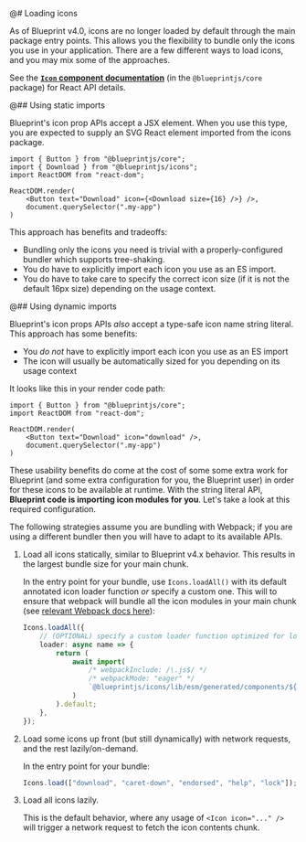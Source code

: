@# Loading icons

As of Blueprint v4.0, icons are no longer loaded by default through the main package entry points. This allows you the flexibility
to bundle only the icons you use in your application. There are a few different ways to load icons, and you may mix some of the
approaches.

<div class="@ns-callout @ns-intent-primary @ns-icon-info-sign">

See the [**`Icon` component documentation**](#core/components/icon) (in the `@blueprintjs/core` package) for React API details.
</div>

@## Using static imports

Blueprint's icon prop APIs accept a JSX element. When you use this type, you are expected to supply an SVG React element imported
from the icons package.

```tsx
import { Button } from "@blueprintjs/core";
import { Download } from "@blueprintjs/icons";
import ReactDOM from "react-dom";

ReactDOM.render(
    <Button text="Download" icon={<Download size={16} />} />,
    document.querySelector(".my-app")
)
```

This approach has benefits and tradeoffs:

- Bundling only the icons you need is trivial with a properly-configured bundler which supports tree-shaking.
- You do have to explicitly import each icon you use as an ES import.
- You do have to take care to specify the correct icon size (if it is not the default 16px size) depending on the usage context.

@## Using dynamic imports

Blueprint's icon props APIs _also_ accept a type-safe icon name string literal. This approach has some benefits:

- You _do not_ have to explicitly import each icon you use as an ES import
- The icon will usually be automatically sized for you depending on its usage context

It looks like this in your render code path:

```tsx
import { Button } from "@blueprintjs/core";
import ReactDOM from "react-dom";

ReactDOM.render(
    <Button text="Download" icon="download" />,
    document.querySelector(".my-app")
)
```

These usability benefits do come at the cost of some some extra work for Blueprint (and some extra configuration for you, the
Blueprint user) in order for these icons to be available at runtime. With the string literal API, **Blueprint code is
importing icon modules for you**.  Let's take a look at this required configuration.

<div class="@ns-callout @ns-intent-warning @ns-icon-warning-sign">

The following strategies assume you are bundling with Webpack; if you are using a different bundler then you will have to adapt
to its available APIs.
</div>

1. Load all icons statically, similar to Blueprint v4.x behavior. This results in the largest bundle size for your main chunk.

    In the entry point for your bundle, use `Icons.loadAll()` with its default annotated icon loader function _or_ specify
    a custom one. This will to ensure that webpack will bundle all the icon modules in your main chunk
    (see [relevant Webpack docs here](https://webpack.js.org/api/module-methods/#magic-comments)):

    ```ts
    Icons.loadAll({
        // (OPTIONAL) specify a custom loader function optimized for loading all icons statically
        loader: async name => {
            return (
                await import(
                    /* webpackInclude: /\.js$/ */
                    /* webpackMode: "eager" */
                    `@blueprintjs/icons/lib/esm/generated/components/${name}`
                )
            ).default;
        },
    });
    ```

2. Load some icons up front (but still dynamically) with network requests, and the rest lazily/on-demand.

    In the entry point for your bundle:

    ```ts
    Icons.load(["download", "caret-down", "endorsed", "help", "lock"]);
    ```

3. Load all icons lazily.

    This is the default behavior, where any usage of `<Icon icon="..." />` will trigger a network request to
    fetch the icon contents chunk.
